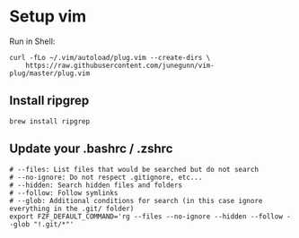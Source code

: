 # Setup vim

Run in Shell:
```
curl -fLo ~/.vim/autoload/plug.vim --create-dirs \
    https://raw.githubusercontent.com/junegunn/vim-plug/master/plug.vim
```

## Install ripgrep

```
brew install ripgrep
```

## Update your .bashrc / .zshrc
```
# --files: List files that would be searched but do not search
# --no-ignore: Do not respect .gitignore, etc...
# --hidden: Search hidden files and folders
# --follow: Follow symlinks
# --glob: Additional conditions for search (in this case ignore everything in the .git/ folder)
export FZF_DEFAULT_COMMAND='rg --files --no-ignore --hidden --follow --glob "!.git/*"'
```
